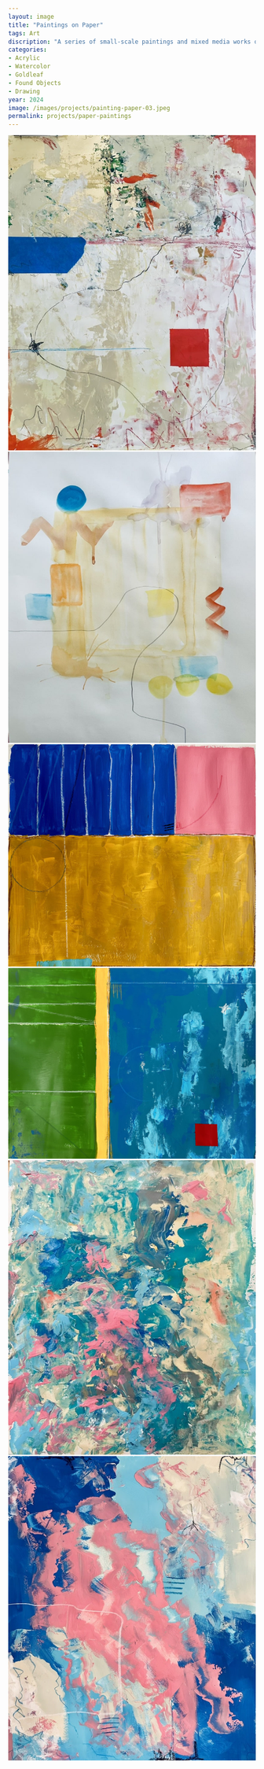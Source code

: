 ```yaml
---
layout: image
title: "Paintings on Paper"
tags: Art
discription: "A series of small-scale paintings and mixed media works on paper, completed over Summer 2024."
categories:
- Acrylic
- Watercolor
- Goldleaf
- Found Objects
- Drawing
year: 2024
image: /images/projects/painting-paper-03.jpeg
permalink: projects/paper-paintings
---
```


<div class="images-left"><img src="/images/projects/painting-paper-03.jpeg"></div>
<div class="images-right"><img src="/images/projects/painting-paper-02.jpeg"></div>
<section class="clear"></section>
<div class="images-left"><img src="/images/projects/painting-paper-05.jpeg"></div>
<div class="images-right"><img src="/images/projects/painting-paper-06.jpeg"></div>
<section class="clear"></section>
<div class="images-left"><img src="/images/projects/painting-paper-01.jpeg"></div>
<div class="images-right"><img src="/images/projects/painting-paper-04.jpeg"></div>

